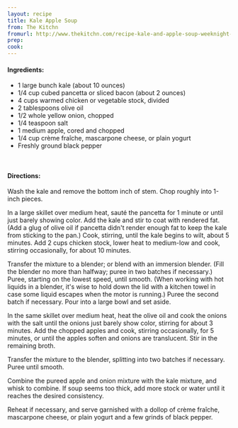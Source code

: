 ```yaml
---
layout: recipe
title: Kale Apple Soup
from: The Kitchn
fromurl: http://www.thekitchn.com/recipe-kale-and-apple-soup-weeknight-dinner-recipes-from-the-kitchn-71332
prep: 
cook: 
---
```


#### Ingredients:

* 1 large bunch kale (about 10 ounces)
* 1/4 cup cubed pancetta or sliced bacon (about 2 ounces)
* 4 cups warmed chicken or vegetable stock, divided
* 2 tablespoons olive oil
* 1/2 whole yellow onion, chopped
* 1/4 teaspoon salt
* 1 medium apple, cored and chopped
* 1/4 cup crème fraîche, mascarpone cheese, or plain yogurt
* Freshly ground black pepper 

<br>

#### Directions:

 Wash the kale and remove the bottom inch of stem. Chop roughly into 1-inch pieces.

In a large skillet over medium heat, sauté the pancetta for 1 minute or until just barely showing color. Add the kale and stir to coat with rendered fat. (Add a glug of olive oil if pancetta didn't render enough fat to keep the kale from sticking to the pan.) Cook, stirring, until the kale begins to wilt, about 5 minutes. Add 2 cups chicken stock, lower heat to medium-low and cook, stirring occasionally, for about 10 minutes.

Transfer the mixture to a blender; or blend with an immersion blender. (Fill the blender no more than halfway; puree in two batches if necessary.) Puree, starting on the lowest speed, until smooth. (When working with hot liquids in a blender, it's wise to hold down the lid with a kitchen towel in case some liquid escapes when the motor is running.) Puree the second batch if necessary. Pour into a large bowl and set aside.

In the same skillet over medium heat, heat the olive oil and cook the onions with the salt until the onions just barely show color, stirring for about 3 minutes. Add the chopped apples and cook, stirring occasionally, for 5 minutes, or until the apples soften and onions are translucent. Stir in the remaining broth.

Transfer the mixture to the blender, splitting into two batches if necessary. Puree until smooth.

Combine the pureed apple and onion mixture with the kale mixture, and whisk to combine. If soup seems too thick, add more stock or water until it reaches the desired consistency.

Reheat if necessary, and serve garnished with a dollop of crème fraîche, mascarpone cheese, or plain yogurt and a few grinds of black pepper. 
